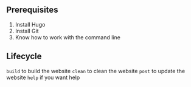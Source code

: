 ## Prerequisites
1. Install Hugo
2. Install Git
3. Know how to work with the command line

## Lifecycle

`build` to build the website
`clean` to clean the website
`post` to update the website
`help` if you want help
